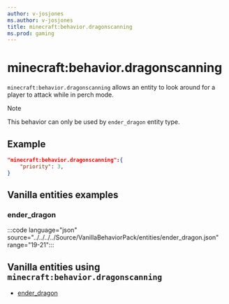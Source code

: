 ```yaml
---
author: v-josjones
ms.author: v-josjones
title: minecraft:behavior.dragonscanning
ms.prod: gaming
---
```


# minecraft:behavior.dragonscanning

`minecraft:behavior.dragonscanning` allows an entity to look around for a player to attack while in perch mode.

> [!NOTE]
> This behavior can only be used by `ender_dragon` entity type.

## Example

```json
"minecraft:behavior.dragonscanning":{
    "priority": 3,
}
```

## Vanilla entities examples

### ender_dragon

:::code language="json" source="../../../../Source/VanillaBehaviorPack/entities/ender_dragon.json" range="19-21":::

## Vanilla entities using `minecraft:behavior.dragonscanning`

- [ender_dragon](../../../../Source/VanillaBehaviorPack_Snippets/entities/ender_dragon.md)
